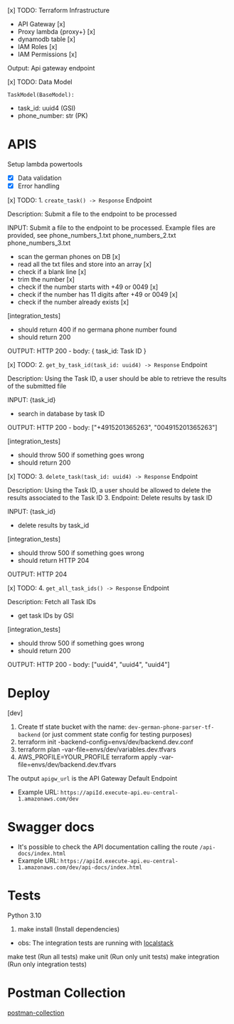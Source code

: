 [x] TODO: Terraform Infrastructure

- API Gateway [x]
- Proxy lambda {proxy+} [x]
- dynamodb table [x]
- IAM Roles [x]
- IAM Permissions [x]

Output: Api gateway endpoint

[x] TODO: Data Model

`TaskModel(BaseModel):`

- task_id: uuid4 (GSI)
- phone_number: str (PK)

# APIS

Setup lambda powertools

- [x] Data validation
- [x] Error handling

[x] TODO: 1. `create_task() -> Response` Endpoint

Description:
Submit a file to the endpoint to be processed

INPUT: Submit a file to the endpoint to be processed. Example files are provided, see phone_numbers_1.txt phone_numbers_2.txt phone_numbers_3.txt

- scan the german phones on DB [x]
- read all the txt files and store into an array [x]
- check if a blank line [x]
- trim the number [x]
- check if the number starts with +49 or 0049 [x]
- check if the number has 11 digits after +49 or 0049 [x]
- check if the number already exists [x]

[integration_tests]

- should return 400 if no germana phone number found
- should return 200

OUTPUT: HTTP 200 - body: { task_id: Task ID }

[x] TODO: 2. `get_by_task_id(task_id: uuid4) -> Response` Endpoint

Description:
Using the Task ID, a user should be able to retrieve the results of the submitted file

INPUT: {task_id}

- search in database by task ID

OUTPUT: HTTP 200 - body: ["+4915201365263", "004915201365263"]

[integration_tests]

- should throw 500 if something goes wrong
- should return 200

[x] TODO: 3. `delete_task(task_id: uuid4) -> Response` Endpoint

Description:
Using the Task ID, a user should be allowed to delete the results associated to the Task ID 3. Endpoint: Delete results by task ID

INPUT: {task_id}

- delete results by task_id

[integration_tests]

- should throw 500 if something goes wrong
- should return HTTP 204

OUTPUT: HTTP 204

[x] TODO: 4. `get_all_task_ids() -> Response` Endpoint

Description:
Fetch all Task IDs

- get task IDs by GSI

[integration_tests]

- should throw 500 if something goes wrong
- should return 200

OUTPUT: HTTP 200 - body: ["uuid4", "uuid4", "uuid4"]

# Deploy

[dev]

1. Create tf state bucket with the name: `dev-german-phone-parser-tf-backend` (or just comment state config for testing purposes)
2. terraform init -backend-config=envs/dev/backend.dev.conf
3. terraform plan -var-file=envs/dev/variables.dev.tfvars
4. AWS_PROFILE=YOUR_PROFILE terraform apply -var-file=envs/dev/backend.dev.tfvars

The output `apigw_url` is the API Gateway Default Endpoint

- Example URL: `https://apiId.execute-api.eu-central-1.amazonaws.com/dev`

# Swagger docs

- It's possible to check the API documentation calling the route `/api-docs/index.html`
- Example URL: `https://apiId.execute-api.eu-central-1.amazonaws.com/dev/api-docs/index.html`

# Tests

Python 3.10

1. make install (Install dependencies)

- obs: The integration tests are running with [localstack](https://pypi.org/project/localstack/)

make test (Run all tests)
make unit (Run only unit tests)
make integration (Run only integration tests)

# Postman Collection

[postman-collection](dial-api.postman_collection.json)
